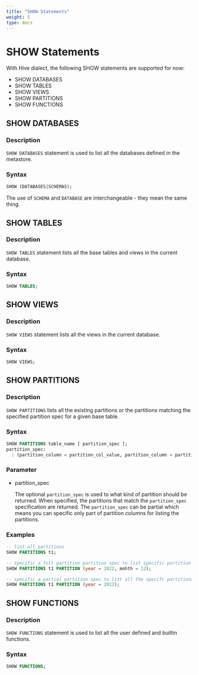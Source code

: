 ```yaml
---
title: "SHOW Statements"
weight: 5
type: docs
---
```

<!--
Licensed to the Apache Software Foundation (ASF) under one
or more contributor license agreements.  See the NOTICE file
distributed with this work for additional information
regarding copyright ownership.  The ASF licenses this file
to you under the Apache License, Version 2.0 (the
"License"); you may not use this file except in compliance
with the License.  You may obtain a copy of the License at
  http://www.apache.org/licenses/LICENSE-2.0
Unless required by applicable law or agreed to in writing,
software distributed under the License is distributed on an
"AS IS" BASIS, WITHOUT WARRANTIES OR CONDITIONS OF ANY
KIND, either express or implied.  See the License for the
specific language governing permissions and limitations
under the License.
-->

# SHOW Statements

With Hive dialect, the following SHOW statements are supported for now:

- SHOW DATABASES
- SHOW TABLES
- SHOW VIEWS
- SHOW PARTITIONS
- SHOW FUNCTIONS

## SHOW DATABASES

### Description

`SHOW DATABASES` statement is used to list all the databases defined in the metastore.

### Syntax

```sql
SHOW (DATABASES|SCHEMAS);
```
The use of `SCHEMA` and `DATABASE` are interchangeable - they mean the same thing.


## SHOW TABLES

### Description

`SHOW TABLES` statement lists all the base tables and views in the current database.

### Syntax

```sql
SHOW TABLES;
```

## SHOW VIEWS

### Description

`SHOW VIEWS` statement lists all the views in the current database.

### Syntax

```sql
SHOW VIEWS;
```

## SHOW PARTITIONS

### Description

`SHOW PARTITIONS` lists all the existing partitions or the partitions matching the specified partition spec for a given base table.

### Syntax

```sql
SHOW PARTITIONS table_name [ partition_spec ];
partition_spec:
  : (partition_column = partition_col_value, partition_column = partition_col_value, ...)
```

### Parameter

- partition_spec

  The optional `partition_spec` is used to what kind of partition should be returned.
  When specified, the partitions that match the `partition_spec` specification are returned.
  The `partition_spec` can be partial which means you can specific only part of partition columns for listing the partitions.

### Examples

```sql
-- list all partitions
SHOW PARTITIONS t1;

-- specific a full partition partition spec to list specific partition
SHOW PARTITIONS t1 PARTITION (year = 2022, mohth = 12);

-- specific a partial partition spec to list all the specifc partitions
SHOW PARTITIONS t1 PARTITION (year = 2022);
```

## SHOW FUNCTIONS

### Description

`SHOW FUNCTIONS` statement is used to list all the user defined and builtin functions.

### Syntax

```sql
SHOW FUNCTIONS;
```

